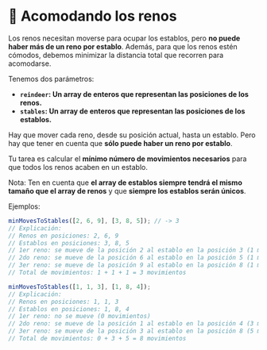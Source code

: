 # 🦌 Acomodando los renos

Los renos necesitan moverse para ocupar los establos, pero **no puede haber más de un reno por establo**. Además, para que los renos estén cómodos, debemos minimizar la distancia total que recorren para acomodarse.

Tenemos dos parámetros:

- **`reindeer`: Un array de enteros que representan las posiciones de los renos.**
- **`stables`: Un array de enteros que representan las posiciones de los establos.**

Hay que mover cada reno, desde su posición actual, hasta un establo. Pero hay que tener en cuenta que **sólo puede haber un reno por establo**.

Tu tarea es calcular el **mínimo número de movimientos necesarios** para que todos los renos acaben en un establo.

Nota: Ten en cuenta que **el array de establos siempre tendrá el mismo tamaño que el array de renos** y que **siempre los establos serán únicos**.

Ejemplos:

```javascript
minMovesToStables([2, 6, 9], [3, 8, 5]); // -> 3
// Explicación:
// Renos en posiciones: 2, 6, 9
// Establos en posiciones: 3, 8, 5
// 1er reno: se mueve de la posición 2 al establo en la posición 3 (1 movimiento).
// 2do reno: se mueve de la posición 6 al establo en la posición 5 (1 movimiento)
// 3er reno: se mueve de la posición 9 al establo en la posición 8 (1 movimiento).
// Total de movimientos: 1 + 1 + 1 = 3 movimientos

minMovesToStables([1, 1, 3], [1, 8, 4]);
// Explicación:
// Renos en posiciones: 1, 1, 3
// Establos en posiciones: 1, 8, 4
// 1er reno: no se mueve (0 movimientos)
// 2do reno: se mueve de la posición 1 al establo en la posición 4 (3 movimientos)
// 3er reno: se mueve de la posición 3 al establo en la posición 8 (5 movimientos)
// Total de movimientos: 0 + 3 + 5 = 8 movimientos
```
